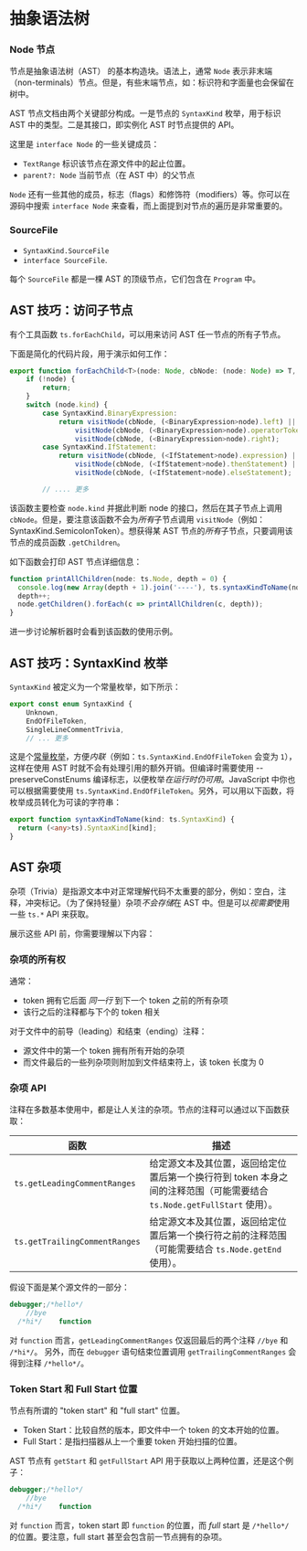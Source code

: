 # 抽象语法树

### Node 节点

节点是抽象语法树（AST） 的基本构造块。语法上，通常 `Node` 表示非末端（non-terminals）节点。但是，有些末端节点，如：标识符和字面量也会保留在树中。

AST 节点文档由两个关键部分构成。一是节点的 `SyntaxKind` 枚举，用于标识 AST 中的类型。二是其接口，即实例化 AST 时节点提供的 API。

这里是 `interface Node` 的一些关键成员：

- `TextRange` 标识该节点在源文件中的起止位置。
- `parent?: Node` 当前节点（在 AST 中）的父节点

`Node` 还有一些其他的成员，标志（flags）和修饰符（modifiers）等。你可以在源码中搜索 `interface Node` 来查看，而上面提到对节点的遍历是非常重要的。

### SourceFile

- `SyntaxKind.SourceFile`
- `interface SourceFile`.

每个 `SourceFile` 都是一棵 AST 的顶级节点，它们包含在 `Program` 中。

## AST 技巧：访问子节点

有个工具函数 `ts.forEachChild`，可以用来访问 AST 任一节点的所有子节点。

下面是简化的代码片段，用于演示如何工作：

```ts
export function forEachChild<T>(node: Node, cbNode: (node: Node) => T, cbNodeArray?: (nodes: Node[]) => T): T {
    if (!node) {
        return;
    }
    switch (node.kind) {
        case SyntaxKind.BinaryExpression:
            return visitNode(cbNode, (<BinaryExpression>node).left) ||
                visitNode(cbNode, (<BinaryExpression>node).operatorToken) ||
                visitNode(cbNode, (<BinaryExpression>node).right);
        case SyntaxKind.IfStatement:
            return visitNode(cbNode, (<IfStatement>node).expression) ||
                visitNode(cbNode, (<IfStatement>node).thenStatement) ||
                visitNode(cbNode, (<IfStatement>node).elseStatement);

        // .... 更多
```

该函数主要检查 `node.kind` 并据此判断 node 的接口，然后在其子节点上调用 `cbNode`。但是，要注意该函数不会为*所有*子节点调用 `visitNode`（例如：SyntaxKind.SemicolonToken）。想获得某 AST 节点的*所有*子节点，只要调用该节点的成员函数 `.getChildren`。

如下函数会打印 AST 节点详细信息：

```ts
function printAllChildren(node: ts.Node, depth = 0) {
  console.log(new Array(depth + 1).join('----'), ts.syntaxKindToName(node.kind), node.pos, node.end);
  depth++;
  node.getChildren().forEach(c => printAllChildren(c, depth));
}
```

进一步讨论解析器时会看到该函数的使用示例。

## AST 技巧：SyntaxKind 枚举

`SyntaxKind` 被定义为一个常量枚举，如下所示：

```ts
export const enum SyntaxKind {
    Unknown,
    EndOfFileToken,
    SingleLineCommentTrivia,
    // ... 更多
```

这是个[常量枚举](../typings/enums#常量枚举)，方便*内联*（例如：`ts.SyntaxKind.EndOfFileToken` 会变为 `1`），这样在使用 AST 时就不会有处理引用的额外开销。但编译时需要使用 --preserveConstEnums 编译标志，以便枚举*在运行时仍可用*。JavaScript 中你也可以根据需要使用 `ts.SyntaxKind.EndOfFileToken`。另外，可以用以下函数，将枚举成员转化为可读的字符串：

```ts
export function syntaxKindToName(kind: ts.SyntaxKind) {
  return (<any>ts).SyntaxKind[kind];
}
```

## AST 杂项

杂项（Trivia）是指源文本中对正常理解代码不太重要的部分，例如：空白，注释，冲突标记。（为了保持轻量）杂项*不会存储*在 AST 中。但是可以*视需要*使用一些 `ts.*` API 来获取。

展示这些 API 前，你需要理解以下内容：

### 杂项的所有权

通常：

- token 拥有它后面 _同一行_ 到下一个 token 之前的所有杂项
- 该行之后的注释都与下个的 token 相关

对于文件中的前导（leading）和结束（ending）注释：

- 源文件中的第一个 token 拥有所有开始的杂项
- 而文件最后的一些列杂项则附加到文件结束符上，该 token 长度为 0

### 杂项 API

注释在多数基本使用中，都是让人关注的杂项。节点的注释可以通过以下函数获取：

| 函数                          | 描述                                                                                                                    |
| ----------------------------- | ----------------------------------------------------------------------------------------------------------------------- |
| `ts.getLeadingCommentRanges`  | 给定源文本及其位置，返回给定位置后第一个换行符到 token 本身之间的注释范围（可能需要结合 `ts.Node.getFullStart` 使用）。 |
| `ts.getTrailingCommentRanges` | 给定源文本及其位置，返回给定位置后第一个换行符之前的注释范围（可能需要结合 `ts.Node.getEnd` 使用）。                    |

假设下面是某个源文件的一部分：

```ts
debugger;/*hello*/
    //bye
  /*hi*/    function
```

对 `function` 而言，`getLeadingCommentRanges` 仅返回最后的两个注释 `//bye` 和 `/*hi*/`。
另外，而在 `debugger` 语句结束位置调用 `getTrailingCommentRanges` 会得到注释 `/*hello*/`。

### Token Start 和 Full Start 位置

节点有所谓的 "token start" 和 "full start" 位置。

- Token Start：比较自然的版本，即文件中一个 token 的文本开始的位置。
- Full Start：是指扫描器从上一个重要 token 开始扫描的位置。

AST 节点有 `getStart` 和 `getFullStart` API 用于获取以上两种位置，还是这个例子：

```ts
debugger;/*hello*/
    //bye
  /*hi*/    function
```

对 `function` 而言，token start 即 `function` 的位置，而 _full_ start 是 `/*hello*/` 的位置。要注意，full start 甚至会包含前一节点拥有的杂项。
